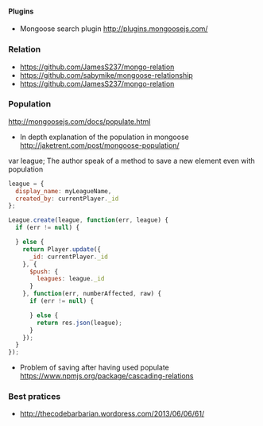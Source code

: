 #### Plugins 
* Mongoose search plugin 
http://plugins.mongoosejs.com/

### Relation 
* https://github.com/JamesS237/mongo-relation
* https://github.com/sabymike/mongoose-relationship
* https://github.com/JamesS237/mongo-relation

### Population 

http://mongoosejs.com/docs/populate.html

* In depth explanation of the population in mongoose 
http://jaketrent.com/post/mongoose-population/

var league;
The author speak of a method to save a new element even with population
```` js
league = {
  display_name: myLeagueName,
  created_by: currentPlayer._id
};

League.create(league, function(err, league) {
  if (err != null) {

  } else {
    return Player.update({
      _id: currentPlayer._id
    }, {
      $push: {
        leagues: league._id
      }
    }, function(err, numberAffected, raw) {
      if (err != null) {

      } else {
        return res.json(league);
      }
    });
  }
});
````
* Problem of saving after having used populate
https://www.npmjs.org/package/cascading-relations

### Best pratices

* http://thecodebarbarian.wordpress.com/2013/06/06/61/